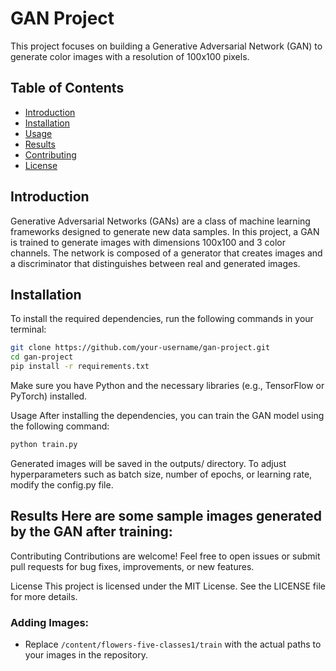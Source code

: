 # GAN Project

This project focuses on building a Generative Adversarial Network (GAN) to generate color images with a resolution of 100x100 pixels.

## Table of Contents

- [Introduction](#introduction)
- [Installation](#installation)
- [Usage](#usage)
- [Results](#results)
- [Contributing](#contributing)
- [License](#license)

## Introduction

Generative Adversarial Networks (GANs) are a class of machine learning frameworks designed to generate new data samples. In this project, a GAN is trained to generate images with dimensions 100x100 and 3 color channels. The network is composed of a generator that creates images and a discriminator that distinguishes between real and generated images.

## Installation

To install the required dependencies, run the following commands in your terminal:

```bash
git clone https://github.com/your-username/gan-project.git
cd gan-project
pip install -r requirements.txt
```
Make sure you have Python and the necessary libraries (e.g., TensorFlow or PyTorch) installed.

Usage
After installing the dependencies, you can train the GAN model using the following command:
```bash
python train.py
```
Generated images will be saved in the outputs/ directory. To adjust hyperparameters such as batch size, number of epochs, or learning rate, modify the config.py file.

Results
Here are some sample images generated by the GAN after training:
----
Contributing
Contributions are welcome! Feel free to open issues or submit pull requests for bug fixes, improvements, or new features.

License
This project is licensed under the MIT License. See the LICENSE file for more details.

### Adding Images:
- Replace `/content/flowers-five-classes1/train` with the actual paths to your images in the repository.
